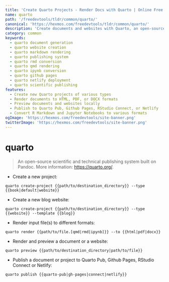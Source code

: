 ```yaml
---
title: 'Create Quarto Projects - Render Docs with Quarto | Online Free DevTools by Hexmos'
name: quarto
path: '/freedevtools/tldr/common/quarto/'
canonical: 'https://hexmos.com/freedevtools/tldr/common/quarto/'
description: 'Create documents and websites with Quarto, an open-source publishing system. Render QMD, RMD, and IPYNB files to multiple formats. Free online tool, no registration required.'
category: common
keywords:
  - quarto document generation
  - quarto website creation
  - quarto markdown rendering
  - quarto publishing system
  - quarto rmd conversion
  - quarto qmd rendering
  - quarto ipynb conversion
  - quarto github pages
  - quarto netlify deployment
  - quarto scientific publishing
features:
  - Create new Quarto projects of various types
  - Render documents to HTML, PDF, or DOCX formats
  - Preview documents and websites locally
  - Publish to Quarto Pub, Github Pages, RStudio Connect, or Netlify
  - Convert R Markdown and Jupyter Notebooks to various formats
ogImage: 'https://hexmos.com/freedevtools/site-banner.png'
twitterImage: 'https://hexmos.com/freedevtools/site-banner.png'
---
```


# quarto

> An open-source scientific and technical publishing system built on Pandoc.
> More information: <https://quarto.org/>.

- Create a new project:

`quarto create-project {{path/to/destination_directory}} --type {{book|default|website}}`

- Create a new blog website:

`quarto create-project {{path/to/destination_directory}} --type {{website}} --template {{blog}}`

- Render input file(s) to different formats:

`quarto render {{path/to/file.[qmd|rmd|ipynb]}} --to {{html|pdf|docx}}`

- Render and preview a document or a website:

`quarto preview {{path/to/destination_directory|path/to/file}}`

- Publish a document or project to Quarto Pub, Github Pages, RStudio Connect or Netlify:

`quarto publish {{quarto-pub|gh-pages|connect|netlify}}`
